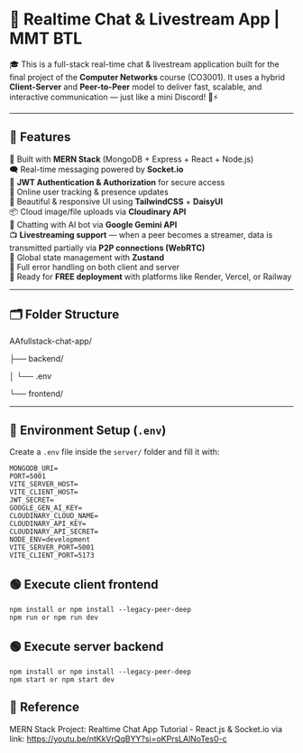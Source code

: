 # 💬 Realtime Chat & Livestream App | MMT BTL

🎓 This is a full-stack real-time chat & livestream application built for the final project of the **Computer Networks** course (CO3001). It uses a hybrid **Client-Server** and **Peer-to-Peer** model to deliver fast, scalable, and interactive communication — just like a mini Discord! 🧠⚡️

---

## 🧩 Features

🧱 Built with **MERN Stack** (MongoDB + Express + React + Node.js)  
🗨️ Real-time messaging powered by **Socket.io**  
🔐 **JWT Authentication & Authorization** for secure access  
👀 Online user tracking & presence updates  
🎨 Beautiful & responsive UI using **TailwindCSS** + **DaisyUI**  
📦 Cloud image/file uploads via **Cloudinary API**  
🤖 Chatting with AI bot via **Google Gemini API**  
📺 **Livestreaming support** — when a peer becomes a streamer, data is transmitted partially via **P2P connections (WebRTC)**  
🔄 Global state management with **Zustand**  
🧯 Full error handling on both client and server  
🚀 Ready for **FREE deployment** with platforms like Render, Vercel, or Railway

---

## 🗂️ Folder Structure
AAfullstack-chat-app/

├── backend/

│   └── .env

└── frontend/



---

## 🔐 Environment Setup (`.env`)

Create a `.env` file inside the `server/` folder and fill it with:

```env
MONGODB_URI=
PORT=5001
VITE_SERVER_HOST=
VITE_CLIENT_HOST=
JWT_SECRET=
GOOGLE_GEN_AI_KEY=
CLOUDINARY_CLOUD_NAME=
CLOUDINARY_API_KEY=
CLOUDINARY_API_SECRET=
NODE_ENV=development
VITE_SERVER_PORT=5001
VITE_CLIENT_PORT=5173
```
## 🟢 Execute client frontend 
```Execute client
npm install or npm install --legacy-peer-deep
npm run or npm run dev
```

## 🟢 Execute server backend
```Execute server
npm install or npm install --legacy-peer-deep
npm start or npm start dev
```

## 📌 Reference
MERN Stack Project: Realtime Chat App Tutorial - React.js & Socket.io via link: https://youtu.be/ntKkVrQqBYY?si=oKPrsLAlNoTes0-c

